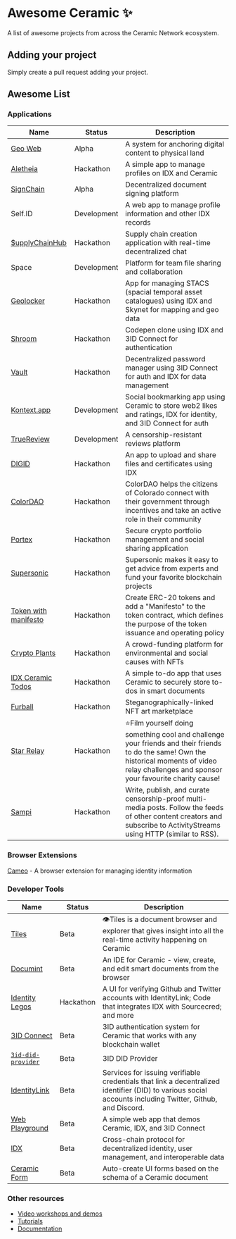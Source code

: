 # Awesome Ceramic ✨
A list of awesome projects from across the Ceramic Network ecosystem.

## Adding your project
Simply create a pull request adding your project.

## Awesome List

### Applications

| Name                                                                                                    | Status      | Description |
| ------------------------------------------------------------------------------------------------------- | ----------- | ----------- |
| [Geo Web](https://www.geoweb.network/)                                                                  | Alpha       | A system for anchoring digital content to physical land |
| [Aletheia](https://www.youtube.com/watch?v=lCnc9H-vKzI&list=PL6E2ILktM1Juc1p8rgZIvg7NmI2NOwN5Z&index=1) | Hackathon   | A simple app to manage profiles on IDX and Ceramic |
| [SignChain](https://signchain.xyz)                                                                      | Alpha       | Decentralized document signing platform |
| Self.ID                                                                                                 | Development | A web app to manage profile information and other IDX records |
| [$upplyChainHub](https://www.youtube.com/watch?v=NeOLXg60ikI&list=PL6E2ILktM1Juc1p8rgZIvg7NmI2NOwN5Z&index=4) | Hackathon | Supply chain creation application with real-time decentralized chat |
| Space                                                                                                   | Development | Platform for team file sharing and collaboration |
| [Geolocker](https://github.com/VaultLabs/SkyDB_Project)                                                 | Hackathon   | App for managing STACS (spacial temporal asset catalogues) using IDX and Skynet for mapping and geo data |
| [Shroom](https://siasky.net/_BkkdrbkM1Y0CLrI27zZF_xT_FH8R1kNcXqJrRq-bQVpQA/)                            | Hackathon   | Codepen clone using IDX and 3ID Connect for authentication |
| [Vault](https://github.com/sergejmueller/vault-ceramic)                                                 | Hackathon   | Decentralized password manager using 3ID Connect for auth and IDX for data management  |
| [Kontext.app](http://kontext.app/)                                                                      | Development | Social bookmarking app using Ceramic to store web2 likes and ratings, IDX for identity, and 3ID Connect for auth |
| [TrueReview](https://youtu.be/Sv7n6_-b93o)                                                              | Development | A censorship-resistant reviews platform |
| [DIGID](https://www.mydigid.site/)                                                                      | Hackathon   | An app to upload and share files and certificates using IDX |
| [ColorDAO](https://www.youtube.com/watch?v=dHiy4k47tm0)                                                 | Hackathon   | ColorDAO helps the citizens of Colorado connect with their government through incentives and take an active role in their community |
| [Portex](https://app.portex.xyz/)                                                                       | Hackathon   | Secure crypto portfolio management and social sharing application |
| [Supersonic](https://alpha.supersonic.page/)                                                            | Hackathon   | Supersonic makes it easy to get advice from experts and fund your favorite blockchain projects |
| [Token with manifesto](https://manifestos.crypto/)                                                      | Hackathon   | Create ERC-20 tokens and add a "Manifesto" to the token contract, which defines the purpose of the token issuance and operating policy |
| [Crypto Plants](https://superplants.crypto/)                                                            | Hackathon   | A crowd-funding platform for environmental and social causes with NFTs |
| [IDX Ceramic Todos](https://eth.iwahi.com/home)                                                         | Hackathon   | A simple to-do app that uses Ceramic to securely store to-dos in smart documents |
| [Furball](https://github.com/simondpalmer/furball_dapp)                                                 | Hackathon   | Steganographically-linked NFT art marketplace |
| [Star Relay](http://66.42.93.16/)                                                                       | Hackathon   | ⭐Film yourself doing something cool and challenge your friends and their friends to do the same! Own the historical moments of video relay challenges and sponsor your favourite charity cause! |
| [Sampi](https://sampi.on.fleek.co/#/)                                                                   | Hackathon   | Write, publish, and curate censorship-proof multi-media posts. Follow the feeds of other content creators and subscribe to ActivityStreams using HTTP (similar to RSS). |


### Browser Extensions

[Cameo](https://www.youtube.com/watch?v=dQ4KovmxEZY&list=PL6E2ILktM1Juc1p8rgZIvg7NmI2NOwN5Z&index=3) - A browser extension for managing identity information 


### Developer Tools

| Name                                                                                                    | Status      | Description |
| ------------------------------------------------------------------------------------------------------- | ----------- | ----------- |
| [Tiles](https://tiles.ceramic.community/)                                                                 | Beta        | 👁Tiles is a document browser and explorer that gives insight into all the real-time activity happening on Ceramic |
| [Documint](https://documint.net/)                                                                       | Beta        | An IDE for Ceramic - view, create, and edit smart documents from the browser |
| [Identity Legos](https://github.com/All-in-on-IDX)                                                      | Hackathon   | A UI for verifying Github and Twitter accounts with IdentityLink; Code that integrates IDX with Sourcecred; and more |
| [3ID Connect](https://github.com/ceramicstudio/3id-connect)                                             | Beta        | 3ID authentication system for Ceramic that works with any blockchain wallet |
| [`3id-did-provider`](https://github.com/3box/identity-wallet-js)                                        | Beta        | 3ID DID Provider |
| [IdentityLink](https://github.com/ceramicstudio/identitylink-services)                                  | Beta        | Services for issuing verifiable credentials that link a decentralized identifier (DID) to various social accounts including Twitter, Github, and Discord. |
| [Web Playground](https://playground.ceramic.dev)                                                        | Beta        | A simple web app that demos Ceramic, IDX, and 3ID Connect |
| [IDX](https://idx.xyz)                                                                                  | Beta        | Cross-chain protocol for decentralized identity, user management, and interoperable data |
| [Ceramic Form](https://ceramic-form.on.fleek.co/?def=BasicProfile)                                      | Beta        | Auto-create UI forms based on the schema of a Ceramic document |


### Other resources 

- [Video workshops and demos](https://studio.youtube.com/channel/UCgCLq5dx7sX-yUrrEbtYqVw/playlists)
- [Tutorials](https://blog.ceramic.network/tag/tutorials)
- [Documentation](https://developers.ceramic.network/)
